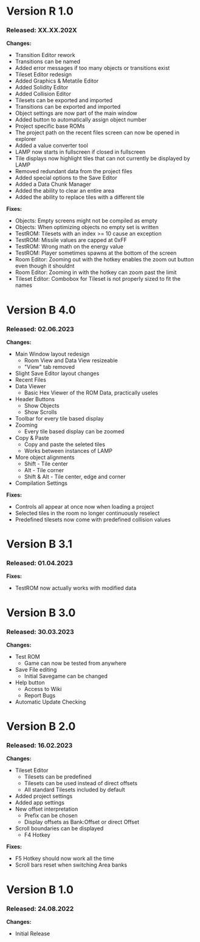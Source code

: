 # Version R 1.0
### Released: XX.XX.202X
**Changes:**
* Transition Editor rework
* Transitions can be named
* Added error messages if too many objects or transitions exist
* Tileset Editor redesign
* Added Graphics & Metatile Editor
* Added Solidity Editor
* Added Collision Editor
* Tilesets can be exported and imported
* Transitions can be exported and imported
* Object settings are now part of the main window
* Added button to automatically assign object number
* Project specific base ROMs
* The project path on the recent files screen can now be opened in explorer
* Added a value converter tool
* LAMP now starts in fullscreen if closed in fullscreen
* Tile displays now highlight tiles that can not currently be displayed by LAMP
* Removed redundant data from the project files
* Added special options to the Save Editor
* Added a Data Chunk Manager
* Added the ability to clear an entire area
* Added the ability to replace tiles with a different tile
 
**Fixes:** 
* Objects: Empty screens might not be compiled as empty
* Objects: When optimizing objects no empty set is written
* TestROM: Tilesets with an index >= 10 cause an exception
* TestROM: Missile values are capped at 0xFF
* TestROM: Wrong math on the energy value
* TestROM: Player sometimes spawns at the bottom of the screen
* Room Editor: Zooming out with the hotkey enables the zoom out button even though it shouldnt
* Room Editor: Zooming in with the hotkey can zoom past the limit
* Tileset Editor: Combobox for Tileset is not properly sized to fit the names

# Version B 4.0
### Released: 02.06.2023
**Changes:**
* Main Window layout redesign
  * Room View and Data View resizeable
  * "View" tab removed
* Slight Save Editor layout changes
* Recent Files
* Data Viewer
  * Basic Hex Viewer of the ROM Data, practically useles
* Header Buttons
  * Show Objects
  * Show Scrolls
* Toolbar for every tile based display
* Zooming
  * Every tile based display can be zoomed
* Copy & Paste
  * Copy and paste the seleted tiles
  * Works between instances of LAMP
* More object alignments
  * Shift - Tile center
  * Alt - Tile corner
  * Shift & Alt - Tile center, edge and corner
* Compilation Settings  

**Fixes:**
* Controls all appear at once now when loading a project
* Selected tiles in the room no longer continuously reselect
* Predefined tilesets now come with predefined collision values


# Version B 3.1
### Released: 01.04.2023  
**Fixes:**
* TestROM now actually works with modified data


# Version B 3.0
### Released: 30.03.2023
**Changes:**
* Test ROM
  * Game can now be tested from anywhere
* Save File editing
  * Initial Savegame can be changed
* Help button
  * Access to Wiki
  * Report Bugs
* Automatic Update Checking


# Version B 2.0
### Released: 16.02.2023
**Changes:**
* Tileset Editor
  * Tilesets can be predefined
  * Tilesets can be used instead of direct offsets
  * All standard Tilesets included by default
* Added project settings
* Added app settings
* New offset interpretation
  * Prefix can be chosen
  * Display offsets as Bank:Offset or direct Offset
* Scroll boundaries can be displayed
  * F4 Hotkey  

**Fixes:**
* F5 Hotkey should now work all the time
* Scroll bars reset when switching Area banks


# Version B 1.0
### Released: 24.08.2022
**Changes:**
* Initial Release
